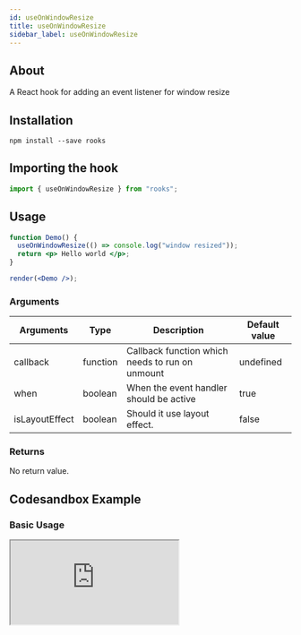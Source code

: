 ```yaml
---
id: useOnWindowResize
title: useOnWindowResize
sidebar_label: useOnWindowResize
---
```


## About

A React hook for adding an event listener for window resize

## Installation

    npm install --save rooks

## Importing the hook

```javascript
import { useOnWindowResize } from "rooks";
```

## Usage

```jsx
function Demo() {
  useOnWindowResize(() => console.log("window resized"));
  return <p> Hello world </p>;
}

render(<Demo />);
```

### Arguments

| Arguments      | Type     | Description                                     | Default value |
| -------------- | -------- | ----------------------------------------------- | ------------- |
| callback       | function | Callback function which needs to run on unmount | undefined     |
| when           | boolean  | When the event handler should be active         | true          |
| isLayoutEffect | boolean  | Should it use layout effect.                    | false         |

### Returns

No return value.

## Codesandbox Example

### Basic Usage

<iframe src="https://codesandbox.io/embed/useonwindowresize-mzfi8?fontsize=14&hidenavigation=1&theme=dark"
   style={{
    width: "100%",
    height: 500,
    border: 0,
    borderRadius: 4,
    overflow: "hidden"
  }} 
title="useOnWindowScroll"
allow="accelerometer; ambient-light-sensor; camera; encrypted-media; geolocation; gyroscope; hid; microphone; midi; payment; usb; vr; xr-spatial-tracking"
sandbox="allow-forms allow-modals allow-popups allow-presentation allow-same-origin allow-scripts"
/>

## Join Bhargav's discord server

You can click on the floating discord icon at the bottom right of the screen and talk to us in our server.
